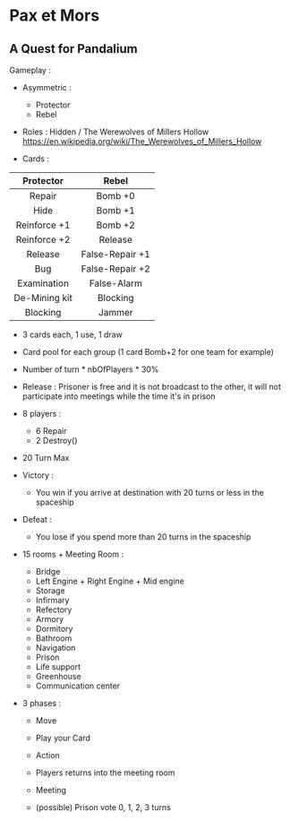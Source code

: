  # Pax et Mors
 ## A Quest for Pandalium
 Gameplay :
 - Asymmetric :
    - Protector
    - Rebel
 - Roles : Hidden / The Werewolves of Millers Hollow 
    https://en.wikipedia.org/wiki/The_Werewolves_of_Millers_Hollow
 
 - Cards :
  
  |     Protector     |      Rebel           |
  |:-----------------:|:--------------------:|
  | Repair            | Bomb +0              |
  | Hide              | Bomb +1              |
  | Reinforce +1      | Bomb +2              |
  | Reinforce +2      | Release              |
  | Release           | False-Repair +1      |
  | Bug               | False-Repair +2      |
  | Examination       | False-Alarm          |
  | De-Mining kit     | Blocking             |
  | Blocking          | Jammer               |
  
  - 3 cards each, 1 use, 1 draw
  - Card pool for each group (1 card Bomb+2 for one team for example)
  - Number of turn * nbOfPlayers * 30%
  
  
  
  
  - Release : Prisoner is free and it is not broadcast to the other, it will not participate into meetings while the time it's in prison 
  
  - 8 players :
    - 6 Repair
    - 2 Destroy()
    
  - 20 Turn Max
  
  - Victory :
    - You win if you arrive at destination with 20 turns or less in the spaceship
  - Defeat :
    - You lose if you spend more than 20 turns in the spaceship
    
  - 15 rooms + Meeting Room :
    - Bridge
    - Left Engine + Right Engine + Mid engine
    - Storage
    - Infirmary
    - Refectory
    - Armory
    - Dormitory
    - Bathroom
    - Navigation
    - Prison
    - Life support
    - Greenhouse
    - Communication center
    
  
  - 3 phases :
    - Move
    - Play your Card
    
    - Action
    - Players returns into the meeting room
    
    - Meeting
    - (possible) Prison vote
            0, 1, 2, 3 turns
    